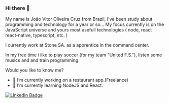 ### Hi there 👋

My name is João Vitor Oliveira Cruz from Brazil, I've been study about programming and technology for a year or so... My focus currently is on the JavaScript universe and yours    most usefull technologies ( node, react react-native, typescript, etc. )

I currently work at Stone SA. as a apprentice in the command center.

In my free time i like to play soccer (for my team "United F.S."), listen some musics and and train programming.
  
Would you like to know me?
  
- 🔭 I’m currently working on a restaurant app.(Freelance)
- 🌱 I’m currently learning NodeJS and React.
  
[![Linkedin Badge](https://img.shields.io/badge/-LinkedIn-blue?style=flat-square&logo=Linkedin&logoColor=white&link=https://www.linkedin.com/in/jo%C3%A3o-vitor-oliveira-cruz-252596191/)](https://www.linkedin.com/in/jo%C3%A3o-vitor-oliveira-cruz-252596191/)

<!--
**jcruz375/jcruz375** is a ✨ _special_ ✨ repository because its `README.md` (this file) appears on your GitHub profile.

Here are some ideas to get you started:


- 👯 I’m looking to collaborate on ...
- 🤔 I’m looking for help with ...
- 💬 Ask me about ...
- 📫 How to reach me: ...
- 😄 Pronouns: ...
- ⚡ Fun fact: ...
-->
